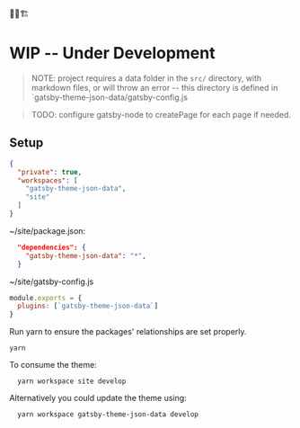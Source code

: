 🚨🚧🏗

# WIP -- Under Development

> NOTE: project requires a data folder in the `src/` directory, with markdown files, or will throw an error -- this directory is defined in `gatsby-theme-json-data/gatsby-config.js

> TODO: configure gatsby-node to createPage for each page if needed.

## Setup

```json
{
  "private": true,
  "workspaces": [
    "gatsby-theme-json-data",
    "site"
  ]
}

```

~/site/package.json:
```json
  "dependencies": {
    "gatsby-theme-json-data": "*",
  }
```

~/site/gatsby-config.js

```js
module.exports = {
  plugins: [`gatsby-theme-json-data`]
}
```

Run yarn to ensure the packages' relationships are set properly.
```shell
yarn
```

To consume the theme:
```shell
  yarn workspace site develop
```

Alternatively you could update the theme using:
```shell
  yarn workspace gatsby-theme-json-data develop
```
